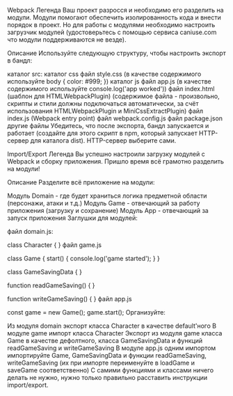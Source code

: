 Webpack
Легенда
Ваш проект разросся и необходимо его разделить на модули. Модули помогают обеспечить изолированность кода и внести порядок в проект. Но для работы с модулями необходимо настроить загрузчик модулей (удостоверьтесь с помощью сервиса caniuse.com что модули поддерживаются не везде).

Описание
Используйте следующую структуру, чтобы настроить экспорт в бандл:

каталог src:
каталог css
файл style.css (в качестве содержимого используйте body { color: #999; })
каталог js
файл app.js (в качестве содержимого используйте console.log('app worked'))
файл index.html (шаблон для HTMLWebpackPlugin) (содержимое файла - произвольно, скрипты и стили должны подключаться автоматически, за счёт использования HTMLWebpackPlugin и MiniCssExtractPlugin)
файл index.js (Webpack entry point)
файл webpack.config.js
файл package.json
другие файлы
Убедитесь, что после экспорта, бандл запускается и работает (создайте для этого скрипт в npm, который запускает HTTP-сервер для каталога dist). HTTP-сервер выберите сами.

Import/Export
Легенда
Вы успешно настроили загрузку модулей с Webpack и сборку приложения. Пришло время всё грамотно разделить на модули!

Описание
Разделите всё приложение на модули:

Модуль Domain - где будет храниться логика предметной области (персонажи, атаки и т.д.)
Модуль Game - отвечающий за работу приложения (загрузку и сохранение)
Модуль App - отвечающий за запуск приложения
Заглушки для модулей:

файл domain.js:

class Character {
}
файл game.js

class Game {
  start() {
    console.log('game started');
  }
}

class GameSavingData {
}

function readGameSaving() {
}

function writeGameSaving() {
}
файл app.js

const game = new Game();
game.start();
Организуйте:

Из модуля domain экспорт класса Character в качестве default'ного
В модуле game импорт класса Character
Экспорт из модуля game класса Game в качестве дефолтного, класса GameSavingData и функций readGameSaving и writeGameSaving
В модуле app.js одним импортом импортируйте Game, GameSavingData и функции readGameSaving, writeGameSaving (их при импорте переименуйте в loadGame и saveGame соответственно)
С самими функциями и классами ничего делать не нужно, нужно только правильно расставить инструкции import/export.
